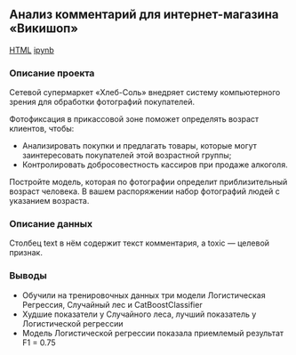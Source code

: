 ## Анализ комментарий для интернет-магазина «Викишоп»

[HTML](https://github.com/fromufawithlove/Portfolio/blob/main/%D0%90%D0%BD%D0%B0%D0%BB%D0%B8%D0%B7%20%D1%82%D0%B5%D0%BA%D1%81%D1%82%D0%BE%D0%B2/ToxicText.html) [ipynb](https://github.com/fromufawithlove/Portfolio/blob/main/%D0%90%D0%BD%D0%B0%D0%BB%D0%B8%D0%B7%20%D1%82%D0%B5%D0%BA%D1%81%D1%82%D0%BE%D0%B2/ToxicText.ipynb)

### Описание проекта

Сетевой супермаркет «Хлеб-Соль» внедряет систему компьютерного зрения для обработки фотографий покупателей.

Фотофиксация в прикассовой зоне поможет определять возраст клиентов, чтобы:
- Анализировать покупки и предлагать товары, которые могут заинтересовать покупателей этой возрастной группы;
- Контролировать добросовестность кассиров при продаже алкоголя.

Постройте модель, которая по фотографии определит приблизительный возраст человека. В вашем распоряжении набор фотографий людей с указанием возраста. 

### Описание данных

Столбец text в нём содержит текст комментария, а toxic — целевой признак.

### Выводы

- Обучили на тренировочных данных три модели Логистическая Регрессия, Случайный лес и CatBoostClassifier
- Худшие показатели у Случайного леса, лучший показатель у Логистической регрессии
- Модель Логистической регрессии показала приемлемый результат F1 = 0.75

